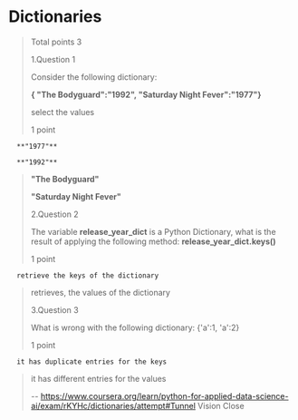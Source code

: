 # Dictionaries
> 
> Total points 3
> 
>  1.Question 1
> 
> Consider the following dictionary:
> 
> **{ "The Bodyguard":"1992", "Saturday Night Fever":"1977"}**
> 
> select the values
> 
> 1 point 
> 

      **"1977"** 
> 

      **"1992"** 
> 
>  **"The Bodyguard"** 
> 
>  **"Saturday Night Fever"** 
> 
>  2.Question 2
> 
> The variable **release_year_dict** is a Python Dictionary, what is the result of applying the following method: **release_year_dict.keys()**
> 
> 1 point 
> 

      retrieve the keys of the dictionary 
> 
>  retrieves, the values of the dictionary 
> 
>  3.Question 3
> 
> What is wrong with the following dictionary: {'a':1, 'a':2}
> 
> 1 point 
> 

      it has duplicate entries for the keys 
> 
>  it has different entries for the values
>
> -- https://www.coursera.org/learn/python-for-applied-data-science-ai/exam/rKYHc/dictionaries/attempt#Tunnel Vision Close
